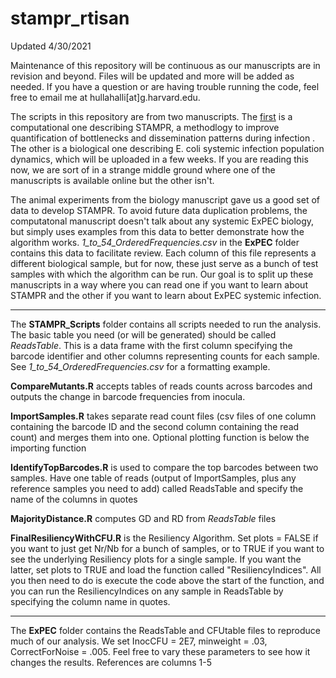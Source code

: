 # stampr_rtisan

Updated 4/30/2021

Maintenance of this repository will be continuous as our manuscripts are in revision and beyond. Files will be updated and more will be added as needed. If you have a question or are having trouble running the code, feel free to email me at hullahalli[at]g.harvard.edu. 

The scripts in this repository are from two manuscripts. The [first](https://www.biorxiv.org/content/10.1101/2021.04.28.441820v1) is a computational one describing STAMPR, a methodlogy to improve quantification of bottlenecks and dissemination patterns during infection . The other is a biological one describing E. coli systemic infection population dynamics, which will be uploaded in a few weeks. If you are reading this now, we are sort of in a strange middle ground where one of the manuscripts is available online but the other isn't. 

The animal experiments from the biology manuscript gave us a good set of data to develop STAMPR. To avoid future data duplication problems, the computatonal manuscript doesn't talk about any systemic ExPEC biology, but simply uses examples from this data to better demonstrate how the algorithm works. *1_to_54_OrderedFrequencies.csv* in the **ExPEC** folder contains this data to facilitate review. Each column of this file represents a different biological sample, but for now, these just serve as a bunch of test samples with which the algorithm can be run. Our goal is to split up these manuscripts in a way where you can read one if you want to learn about STAMPR and the other if you want to learn about ExPEC systemic infection.

-----

The **STAMPR_Scripts** folder contains all scripts needed to run the analysis. 
The basic table you need (or will be generated) should be called *ReadsTable*. This is a data frame with the first column specifying the barcode identifier and other columns representing counts for each sample. See *1_to_54_OrderedFrequencies.csv* for a formatting example.


**CompareMutants.R** accepts tables of reads counts across barcodes and outputs the change in barcode frequencies from inocula. 

**ImportSamples.R** takes separate read count files (csv files of one column containing the barcode ID and the second column containing the read count) and merges them into one. Optional plotting function is below the importing function

**IdentifyTopBarcodes.R** is used to compare the top barcodes between two samples. Have one table of reads (output of ImportSamples, plus any reference samples you need to add) called ReadsTable and specify the name of the columns in quotes 

**MajorityDistance.R** computes GD and RD from *ReadsTable* files

**FinalResiliencyWithCFU.R** is the Resiliency Algorithm. Set plots = FALSE if you want to just get Nr/Nb for a bunch of samples, or to TRUE if you want to see the underlying Resiliency plots for a single sample. If you want the latter, set plots to TRUE and load the function called "ResiliencyIndices". All you then need to do is execute the code above the start of the function, and you can run the ResiliencyIndices on any sample in ReadsTable by specifying the column name in quotes. 

-----

The **ExPEC** folder contains the ReadsTable and CFUtable files to reproduce much of our analysis. We set InocCFU = 2E7, minweight = .03, CorrectForNoise = .005. Feel free to vary these parameters to see how it changes the results. References are columns 1-5
